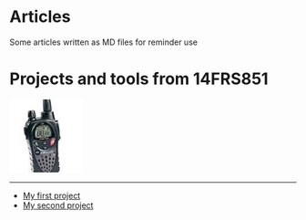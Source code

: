 # Articles
Some articles written as MD files for reminder use

# Projects and tools from 14FRS851

![14FRS851](/Me/14FRS851.jpg?raw=true)

------------------------------------------------------------------------------------------

* [My first project](/Project1)
* [My second project](/Project2)
